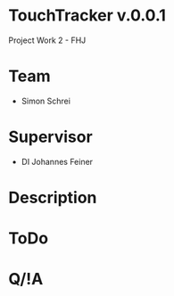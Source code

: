 # TouchTracker v.0.0.1
Project Work 2 - FHJ

# Team
- Simon Schrei

# Supervisor
- DI Johannes Feiner

# Description


# ToDo


# Q/!A
